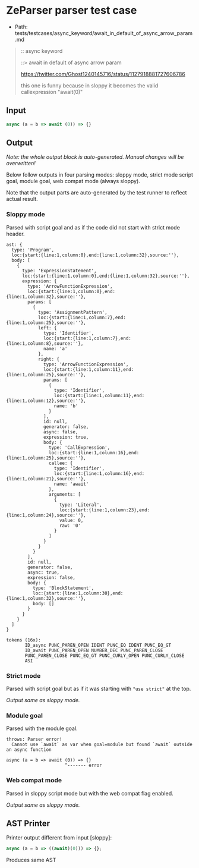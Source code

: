 # ZeParser parser test case

- Path: tests/testcases/async_keyword/await_in_default_of_async_arrow_param.md

> :: async keyword
>
> ::> await in default of async arrow param
>
> https://twitter.com/Ghost1240145716/status/1127918881727606786
>
> this one is funny because in sloppy it becomes the valid callexpression "await(0)"

## Input

`````js
async (a = b => await (0)) => {}
`````

## Output

_Note: the whole output block is auto-generated. Manual changes will be overwritten!_

Below follow outputs in four parsing modes: sloppy mode, strict mode script goal, module goal, web compat mode (always sloppy).

Note that the output parts are auto-generated by the test runner to reflect actual result.

### Sloppy mode

Parsed with script goal and as if the code did not start with strict mode header.

`````
ast: {
  type: 'Program',
  loc:{start:{line:1,column:0},end:{line:1,column:32},source:''},
  body: [
    {
      type: 'ExpressionStatement',
      loc:{start:{line:1,column:0},end:{line:1,column:32},source:''},
      expression: {
        type: 'ArrowFunctionExpression',
        loc:{start:{line:1,column:0},end:{line:1,column:32},source:''},
        params: [
          {
            type: 'AssignmentPattern',
            loc:{start:{line:1,column:7},end:{line:1,column:25},source:''},
            left: {
              type: 'Identifier',
              loc:{start:{line:1,column:7},end:{line:1,column:8},source:''},
              name: 'a'
            },
            right: {
              type: 'ArrowFunctionExpression',
              loc:{start:{line:1,column:11},end:{line:1,column:25},source:''},
              params: [
                {
                  type: 'Identifier',
                  loc:{start:{line:1,column:11},end:{line:1,column:12},source:''},
                  name: 'b'
                }
              ],
              id: null,
              generator: false,
              async: false,
              expression: true,
              body: {
                type: 'CallExpression',
                loc:{start:{line:1,column:16},end:{line:1,column:25},source:''},
                callee: {
                  type: 'Identifier',
                  loc:{start:{line:1,column:16},end:{line:1,column:21},source:''},
                  name: 'await'
                },
                arguments: [
                  {
                    type: 'Literal',
                    loc:{start:{line:1,column:23},end:{line:1,column:24},source:''},
                    value: 0,
                    raw: '0'
                  }
                ]
              }
            }
          }
        ],
        id: null,
        generator: false,
        async: true,
        expression: false,
        body: {
          type: 'BlockStatement',
          loc:{start:{line:1,column:30},end:{line:1,column:32},source:''},
          body: []
        }
      }
    }
  ]
}

tokens (16x):
       ID_async PUNC_PAREN_OPEN IDENT PUNC_EQ IDENT PUNC_EQ_GT
       ID_await PUNC_PAREN_OPEN NUMBER_DEC PUNC_PAREN_CLOSE
       PUNC_PAREN_CLOSE PUNC_EQ_GT PUNC_CURLY_OPEN PUNC_CURLY_CLOSE
       ASI
`````

### Strict mode

Parsed with script goal but as if it was starting with `"use strict"` at the top.

_Output same as sloppy mode._

### Module goal

Parsed with the module goal.

`````
throws: Parser error!
  Cannot use `await` as var when goal=module but found `await` outside an async function

async (a = b => await (0)) => {}
                      ^------- error
`````


### Web compat mode

Parsed in sloppy script mode but with the web compat flag enabled.

_Output same as sloppy mode._

## AST Printer

Printer output different from input [sloppy]:

````js
async (a = b => ((await)(0))) => {};
````

Produces same AST
